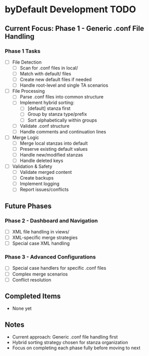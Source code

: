 # byDefault Development TODO

## Current Focus: Phase 1 - Generic .conf File Handling

### Phase 1 Tasks

- [ ] File Detection
  - [ ] Scan for .conf files in local/
  - [ ] Match with default/ files
  - [ ] Create new default files if needed
  - [ ] Handle root-level and single TA scenarios

- [ ] File Processing
  - [ ] Parse .conf files into common structure
  - [ ] Implement hybrid sorting:
    - [ ] [default] stanza first
    - [ ] Group by stanza type/prefix
    - [ ] Sort alphabetically within groups
  - [ ] Validate .conf structure
  - [ ] Handle comments and continuation lines

- [ ] Merge Logic
  - [ ] Merge local stanzas into default
  - [ ] Preserve existing default values
  - [ ] Handle new/modified stanzas
  - [ ] Handle deleted keys

- [ ] Validation & Safety
  - [ ] Validate merged content
  - [ ] Create backups
  - [ ] Implement logging
  - [ ] Report issues/conflicts

## Future Phases

### Phase 2 - Dashboard and Navigation

- [ ] XML file handling in views/
- [ ] XML-specific merge strategies
- [ ] Special case XML handling

### Phase 3 - Advanced Configurations

- [ ] Special case handlers for specific .conf files
- [ ] Complex merge scenarios
- [ ] Conflict resolution

## Completed Items

- None yet

## Notes

- Current approach: Generic .conf file handling first
- Hybrid sorting strategy chosen for stanza organization
- Focus on completing each phase fully before moving to next

